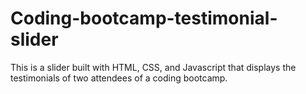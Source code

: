 # Coding-bootcamp-testimonial-slider
This is a slider built with HTML, CSS, and Javascript that displays the testimonials of two attendees of a coding bootcamp.
